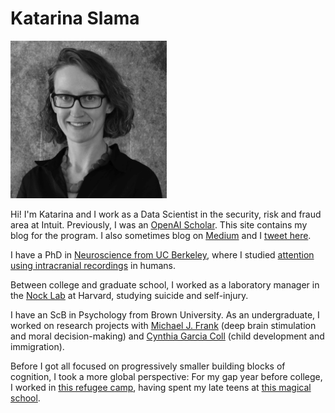 # Katarina Slama

<img src="images/slama-headshot-2019-bw-small.jpg" alt="Kata" width="250"/>

Hi! I'm Katarina and I work as a Data Scientist in the security, risk and fraud area at Intuit. Previously, I was an [OpenAI Scholar](https://openai.com/blog/openai-scholars-spring-2020/). This site contains my blog for the program. I also sometimes blog on [Medium](https://katarinaslama.medium.com/) and I [tweet here](https://twitter.com/katarinaslama).

I have a PhD in [Neuroscience from UC Berkeley](https://neuroscience.berkeley.edu/ph-d-program/),
where I studied [attention using intracranial recordings](https://scholar.google.com/citations?user=mOCKfhoAAAAJ&hl=en&oi=ao)
in humans.

Between college and graduate school, I worked as a laboratory manager in the
[Nock Lab](https://nocklab.fas.harvard.edu/research) at Harvard, studying suicide
and self-injury.

I have an ScB in Psychology from Brown University. As an undergraduate, I worked
on research projects with [Michael J. Frank](https://www.lnccbrown.com/) (deep
  brain stimulation and moral decision-making) and [Cynthia Garcia Coll](https://www.psychologicalscience.org/observer/champions-of-psychology-cynthia-garcia-coll)
  (child development and immigration).

Before I got all focused on progressively smaller building blocks of cognition, I took
a more global perspective: For my gap year before college, I worked in [this refugee camp](http://www.theborderconsortium.org/where-we-work/camps-in-thailand/mae-la-oon/), having spent my late teens at [this magical school](https://www.atlanticcollege.org/).
